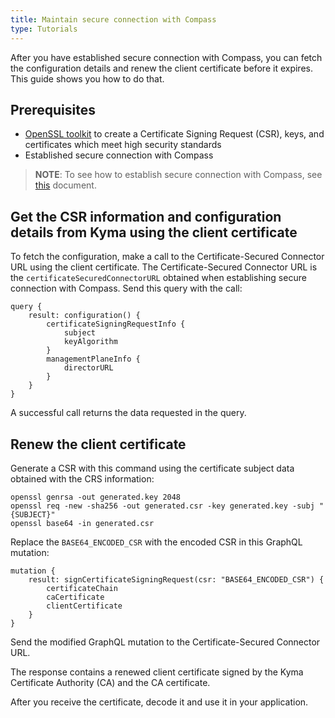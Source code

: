 ```yaml
---
title: Maintain secure connection with Compass
type: Tutorials
---
```


After you have established secure connection with Compass, you can fetch the configuration details and renew the client certificate before it expires.  
This guide shows you how to do that. 
<!--- TODO ---> 

## Prerequisites

- [OpenSSL toolkit](https://www.openssl.org/docs/man1.0.2/apps/openssl.html) to create a Certificate Signing Request (CSR), keys, and certificates which meet high security standards
- Established secure connection with Compass

> **NOTE**: To see how to establish secure connection with Compass, see [this]() document. 

<!--- TODO: link in the note above --->

## Get the CSR information and configuration details from Kyma using the client certificate 

To fetch the configuration, make a call to the Certificate-Secured Connector URL using the client certificate. 
The Certificate-Secured Connector URL is the `certificateSecuredConnectorURL` obtained when establishing secure connection with Compass. 
Send this query with the call:
```
query {
    result: configuration() {
        certificateSigningRequestInfo { 
            subject 
            keyAlgorithm 
        }
        managementPlaneInfo { 
            directorURL 
        }
    }
}
``` 

A successful call returns the data requested in the query.

## Renew the client certificate 

Generate a CSR with this command using the certificate subject data obtained with the CRS information: 
```
openssl genrsa -out generated.key 2048
openssl req -new -sha256 -out generated.csr -key generated.key -subj "{SUBJECT}"
openssl base64 -in generated.csr
```

Replace the `BASE64_ENCODED_CSR` with the encoded CSR in this GraphQL mutation:

```
mutation {
    result: signCertificateSigningRequest(csr: "BASE64_ENCODED_CSR") {
        certificateChain
        caCertificate
        clientCertificate
    }
}
```
Send the modified GraphQL mutation to the Certificate-Secured Connector URL.

The response contains a renewed client certificate signed by the Kyma Certificate Authority (CA) and the CA certificate.

After you receive the certificate, decode it and use it in your application. 
